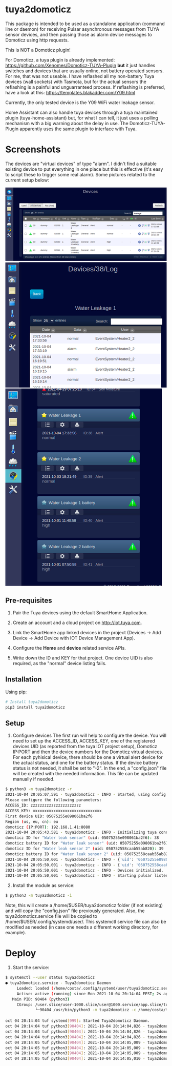 # tuya2domoticz

This package is intended to be used as a standalone application (command line or daemon) for receiving
Pulsar asynchronous messages from TUYA sensor devices, and then passing those as alarm device messages to Domoticz using http requests.

This is NOT a Domoticz plugin!

For Domoticz, a tuya plugin is already implemented:
https://github.com/Xenomes/Domoticz-TUYA-Plugin
**but** it just handles switches and devices that are usually online, not battery operated sensors. For me, that was not useable.
I have reflashed all my non-battery Tuya devices (wall sockets) with Tasmota, but for the actual sensors the reflashing is a painful and unguarranteed process. If reflashing is preferred, have a look at this:
https://templates.blakadder.com/Y09.html

Currently, the only tested device is the Y09 WiFi water leakage sensor.

Home Assistant can also handle tuya devices through a tuya maintained plugin (tuya-home-assistant) but, for what I can tell, it just uses a polling mechanism with a big warning about the delay in use. The Domoticz-TUYA-Plugin apparently uses the same plugin to interface with Tuya.

# Screenshots
The devices are "virtual devices" of type "alarm". I didn't find a suitable existing device to put everything in one place but this is effective (it's easy to script these to trigger some real alarm).
Some pictures related to the current setup below:

![Devices_list](/img/domoticz_devices_list.png)
![Device_details](/img/domoticz_leakage1.png)
![Devices_frame](/img/domoticz_devices_frame.png)


## Pre-requisites
1. Pair the Tuya devices using the default SmartHome Application.

2. Create an account and a cloud project on http://iot.tuya.com.

3. Link the SmartHome app linked devices in the project (Devices -> Add Device -> Add Device with IOT Device Management App).

4. Configure the **Home** and **device** related service APIs.

5. Write down the ID and KEY for that project. One device UID is also required, as the "normal" device listing fails. 

## Installation
Using pip:
```bash
# Install tuya2domoticz
pip3 install tuya2domoticz
```

## Setup
1. Configure devices
The first run will help to configure the device. You will need to set up the ACCESS_ID, ACCESS_KEY, one of the registered devices UID (as reported from the tuya IOT project setup), Domoticz IP:PORT and then the device numbers for the Domoticz virtual devices. For each pyhisical device, there should be one a virtual alert device for the actual status, and one for the battery status. If the device battery status is not needed, it shall be set to "-2".
In the end, a "config.json" file will be created with the needed information. This file can be updated manually if needed.

```bash
$ python3 -m tuya2domoticz -r
2021-10-04 20:05:07,591 - tuya2domoticz - INFO - Started, using config file: config.json
Please configure the following parameters:
ACCESS_ID: zzzzzzzzzzzzzzzzzzzzzz
ACCESS_KEY: xxxxxxxxxxxxxxxxxxxxxxxxxxxxxx
First device UID: 05075255e098061ba2f6
Region (us, eu, cn): eu
domoticz (IP:PORT): 192.168.1.41:8080
2021-10-04 20:05:43,581 - tuya2domoticz - INFO - Initializing tuya connector.
domoticz ID for "Water leak sensor" (uid: 05075255e098061ba2f6): 38
domoticz battery ID for "Water leak sensor" (uid: 05075255e098061ba2f6): 40
domoticz ID for "Water leak sensor 2" (uid: 050752558caab55ab820): 39
domoticz battery ID for "Water leak sensor 2" (uid: 050752558caab55ab820): 41
2021-10-04 20:05:50,001 - tuya2domoticz - INFO - {'uid': '05075255e098061ba2f6', 'name': 'Water leak sensor', 'domoticz_id': '38', 'domoticz_id_battery': '40'}
2021-10-04 20:05:50,001 - tuya2domoticz - INFO - {'uid': '050752558caab55ab820', 'name': 'Water leak sensor 2', 'domoticz_id': '39', 'domoticz_id_battery': '41'}
2021-10-04 20:05:50,001 - tuya2domoticz - INFO - Devices initialized.
2021-10-04 20:05:50,001 - tuya2domoticz - INFO - Starting pulsar listener.
```


2. Install the module as service:
```bash
$ python3 -m tuya2domoticz -i
```
Note, this will create a /home/$USER/tuya2domoticz folder (if not existing) and will copy the "config.json" file previously generated. Also, the tuya2domoticz.service file will be copied to /home/$USER/.config/systemd/user/. This systemctl service file can also be modified as needed (in case one needs a different working directory, for example).

# Deploy
1. Start the service:
```bash
$ systemctl --user status tuya2domoticz
● tuya2domoticz.service - Tuya2domoticz Daemon
     Loaded: loaded (/home/costa/.config/systemd/user/tuya2domoticz.service; enabled; vendor preset: enabled)
     Active: active (running) since Mon 2021-10-04 20:14:04 EEST; 2s ago
   Main PID: 90404 (python3)
     CGroup: /user.slice/user-1000.slice/user@1000.service/app.slice/tuya2domoticz.service
             └─90404 /usr/bin/python3 -m tuya2domoticz -c /home/costa/tuya2domoticz/config.json

oct 04 20:14:04 tuf systemd[999]: Started Tuya2domoticz Daemon.
oct 04 20:14:04 tuf python3[90404]: 2021-10-04 20:14:04,826 - tuya2domoticz - INFO - Started, using config file: /home/costa/tuya2domoticz/config.json
oct 04 20:14:04 tuf python3[90404]: 2021-10-04 20:14:04,826 - tuya2domoticz - INFO - Config loaded.
oct 04 20:14:04 tuf python3[90404]: 2021-10-04 20:14:04,826 - tuya2domoticz - INFO - Initializing tuya connector.
oct 04 20:14:05 tuf python3[90404]: 2021-10-04 20:14:05,009 - tuya2domoticz - INFO - {'uid': '05075255e098061ba2f6', 'name': 'Water leak sensor', 'domoticz_id': '38', 'domoticz_id_battery': '40'}
oct 04 20:14:05 tuf python3[90404]: 2021-10-04 20:14:05,009 - tuya2domoticz - INFO - {'uid': '050752558caab55ab820', 'name': 'Water leak sensor 2', 'domoticz_id': '39', 'domoticz_id_battery': '41'}
oct 04 20:14:05 tuf python3[90404]: 2021-10-04 20:14:05,009 - tuya2domoticz - INFO - Devices initialized.
oct 04 20:14:05 tuf python3[90404]: 2021-10-04 20:14:05,010 - tuya2domoticz - INFO - Starting pulsar listener.
```
